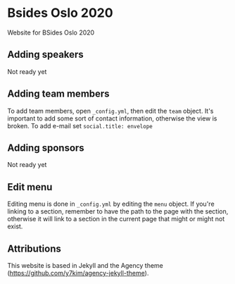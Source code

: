 # Bsides Oslo 2020
Website for BSides Oslo 2020

## Adding speakers

Not ready yet

## Adding team members

To add team members, open `_config.yml`, then edit the `team` object. It's important to add some sort of contact information, otherwise the view is broken. To add e-mail set `social.title: envelope` 
## Adding sponsors

Not ready yet

## Edit menu

Editing menu is done in `_config.yml` by editing the `menu` object. If you're linking to a section, remember to have the path to the page with the section, otherwise it will link to a section in the current page that might or might not exist.

## Attributions

This website is based in Jekyll and the Agency theme (https://github.com/y7kim/agency-jekyll-theme).
